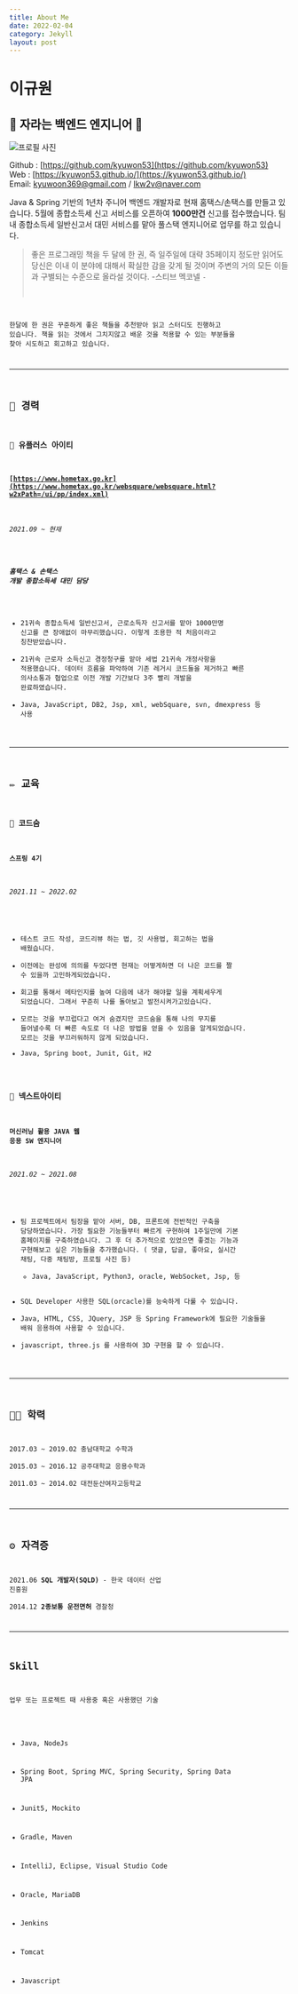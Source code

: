 ```yaml
---
title: About Me
date: 2022-02-04
category: Jekyll
layout: post
---
```


# 이규원
## 🌱 자라는 백엔드 엔지니어 👋

![프로필 사진](/assets/img/kyu.jpg)   

Github : [https://github.com/kyuwon53](https://github.com/kyuwon53)   
Web : [https://kyuwon53.github.io/](https://kyuwon53.github.io/)   
Email: kyuwoon369@gmail.com / lkw2v@naver.com   

Java & Spring 기반의 1년차 주니어 백엔드 개발자로 현재 홈택스/손택스를 만들고 있습니다. 5월에 종합소득세 신고 서비스를 오픈하여 **1000만건** 신고를 접수했습니다. 팀 내 종합소득세 일반신고서 대민 서비스를 맡아 풀스택 엔지니어로 업무를 하고 있습니다. 

> 좋은 프로그래밍 책을 두 달에 한 권, 즉 일주일에 대략 35페이지 정도만 읽어도 당신은 이내 이 분야에 대해서 확실한 감을 갖게 될 것이며 주변의 거의 모든 이들과 구별되는 수준으로 올라설 것이다. -스티브 멕코넬 <code complete>-   
    
한달에 한 권은 꾸준하게 좋은 책들을 추천받아 읽고 스터디도 진행하고 있습니다. 책을 읽는 것에서 그치지않고 배운 것을 적용할 수 있는 부분들을 찾아 시도하고 회고하고 있습니다.  

---

## 🏃 경력 
### 📎 유플러스 아이티 
#### [https://www.hometax.go.kr](https://www.hometax.go.kr/websquare/websquare.html?w2xPath=/ui/pp/index.xml)
###### 2021.09 ~ 현재
##### 홈택스 & 손택스 개발 종합소득세 대민 담당

* 21귀속 종합소득세 일반신고서, 근로소득자 신고서를 맡아 1000만명 신고를 큰 장애없이 마무리했습니다. 이렇게 조용한 적 처음이라고 칭찬받았습니다. 
* 21귀속 근로자 소득신고 경정청구를 맡아 세법 21귀속 개정사항을 적용했습니다. 데이터 흐름을 파악하여 기존 레거시 코드들을 제거하고 빠른 의사소통과 협업으로 이전 개발 기간보다 3주 빨리 개발을 완료하였습니다. 
* Java, JavaScript, DB2, Jsp, xml, webSquare, svn, dmexpress 등 사용

---

## ✏️ 교육
### 📎 코드숨
#### 스프링 4기
###### 2021.11 ~ 2022.02

* 테스트 코드 작성, 코드리뷰 하는 법, 깃 사용법, 회고하는 법을 배웠습니다. 
* 이전에는 완성에 의의를 두었다면 현재는 어떻게하면 더 나은 코드를 짤 수 있을까 고민하게되었습니다. 
* 회고를 통해서 메타인지를 높여 다음에 내가 해야할 일을 계획세우게 되었습니다. 그래서 꾸준히 나를 돌아보고 발전시켜가고있습니다. 
* 모르는 것을 부끄럽다고 여겨 숨겼지만 코드숨을 통해 나의 무지를 들어낼수록 더 빠른 속도로 더 나은 방법을 얻을 수 있음을 알게되었습니다. 모르는 것을 부끄러워하지 않게 되었습니다.
* Java, Spring boot, Junit, Git, H2

### 📎 넥스트아이티
#### 머신러닝 활용 JAVA 웹 응용 SW 엔지니어
###### 2021.02 ~ 2021.08

* 팀 프로젝트에서 팀장을 맡아 서버, DB, 프론트에 전반적인 구축을 담당하였습니다. 가장 필요한 기능들부터 빠르게 구현하여 1주일만에 기본 홈페이지를 구축하였습니다. 그 후 더 추가적으로 있었으면 좋겠는 기능과 구현해보고 싶은 기능들을 추가했습니다. ( 댓글, 답글, 좋아요, 실시간 채팅, 다중 채팅방, 프로필 사진 등) 
    * Java, JavaScript, Python3, oracle, WebSocket, Jsp,  등 
* SQL Developer 사용한 SQL(orcacle)를 능숙하게 다룰 수 있습니다.
* Java, HTML, CSS, JQuery, JSP 등 Spring Framework에 필요한 기술들을 배워 응용하여 사용할 수 있습니다.
* javascript, three.js 를 사용하여 3D 구현을 할 수 있습니다. 

---
## 👩‍🎓 학력
2017.03 ~ 2019.02 충남대학교 수학과    
2015.03 ~ 2016.12 공주대학교 응용수학과   
2011.03 ~ 2014.02 대전둔산여자고등학교   

---

## ⚙️ 자격증
2021.06 **SQL 개발자(SQLD)** - 한국 데이터 산업 진흥원   
2014.12 **2종보통 운전면허** 경찰청   

---

## Skill 
업무 또는 프로젝트 때 사용중 혹은 사용했던 기술

* Java, NodeJs
* Spring Boot, Spring MVC, Spring Security, Spring Data JPA
* Junit5, Mockito
* Gradle, Maven
* IntelliJ, Eclipse, Visual Studio Code

* Oracle, MariaDB
* Jenkins
* Tomcat

* Javascript
